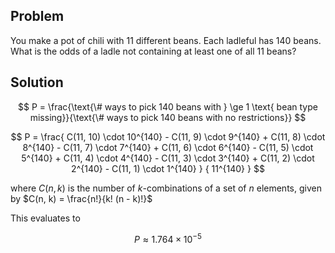 ## Problem

 You make a pot of chili with 11 different beans. Each ladleful has 140 beans. What is the odds of a ladle not containing at least one of all 11 beans?

 ## Solution

 $$
 P = \frac{\text{\# ways to pick 140 beans with } \ge 1 \text{ bean type missing}}{\text{\# ways to pick 140 beans with no restrictions}}
 $$

 $$
 P = \frac{
    C(11, 10) \cdot 10^{140} - 
    C(11, 9) \cdot 9^{140} +  
    C(11, 8) \cdot 8^{140} - 
    C(11, 7) \cdot 7^{140} +  
    C(11, 6) \cdot 6^{140} - 
    C(11, 5) \cdot 5^{140} +  
    C(11, 4) \cdot 4^{140} - 
    C(11, 3) \cdot 3^{140} +  
    C(11, 2) \cdot 2^{140} - 
    C(11, 1) \cdot 1^{140} 
    } { 11^{140} }
$$

where $C(n, k)$ is the number of $k$-combinations of a set of $n$ elements, given by $C(n, k) = \frac{n!}{k! (n - k)!}$

This evaluates to

$$
P \approx 1.764 \times 10^{-5}
$$